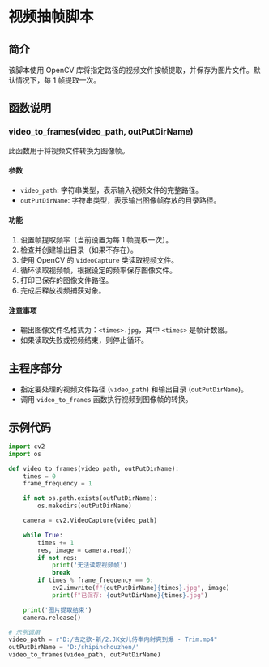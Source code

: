 # 视频抽帧脚本

## 简介
该脚本使用 OpenCV 库将指定路径的视频文件按帧提取，并保存为图片文件。默认情况下，每 1 帧提取一次。

## 函数说明

### video_to_frames(video_path, outPutDirName)
此函数用于将视频文件转换为图像帧。

#### 参数
- `video_path`: 字符串类型，表示输入视频文件的完整路径。
- `outPutDirName`: 字符串类型，表示输出图像帧存放的目录路径。

#### 功能
1. 设置帧提取频率（当前设置为每 1 帧提取一次）。
2. 检查并创建输出目录（如果不存在）。
3. 使用 OpenCV 的 `VideoCapture` 类读取视频文件。
4. 循环读取视频帧，根据设定的频率保存图像文件。
5. 打印已保存的图像文件路径。
6. 完成后释放视频捕获对象。

#### 注意事项
- 输出图像文件名格式为：`<times>.jpg`，其中 `<times>` 是帧计数器。
- 如果读取失败或视频结束，则停止循环。

## 主程序部分
- 指定要处理的视频文件路径 (`video_path`) 和输出目录 (`outPutDirName`)。
- 调用 `video_to_frames` 函数执行视频到图像帧的转换。

## 示例代码
```python
import cv2
import os

def video_to_frames(video_path, outPutDirName):
    times = 0
    frame_frequency = 1

    if not os.path.exists(outPutDirName):
        os.makedirs(outPutDirName)

    camera = cv2.VideoCapture(video_path)

    while True:
        times += 1
        res, image = camera.read()
        if not res:
            print('无法读取视频帧')
            break
        if times % frame_frequency == 0:
            cv2.imwrite(f"{outPutDirName}{times}.jpg", image)
            print(f"已保存: {outPutDirName}{times}.jpg")

    print('图片提取结束')
    camera.release()

# 示例调用
video_path = r"D:/古之欲-新/2.JK女儿侍奉内射爽到爆 - Trim.mp4"
outPutDirName = 'D:/shipinchouzhen/'
video_to_frames(video_path, outPutDirName)